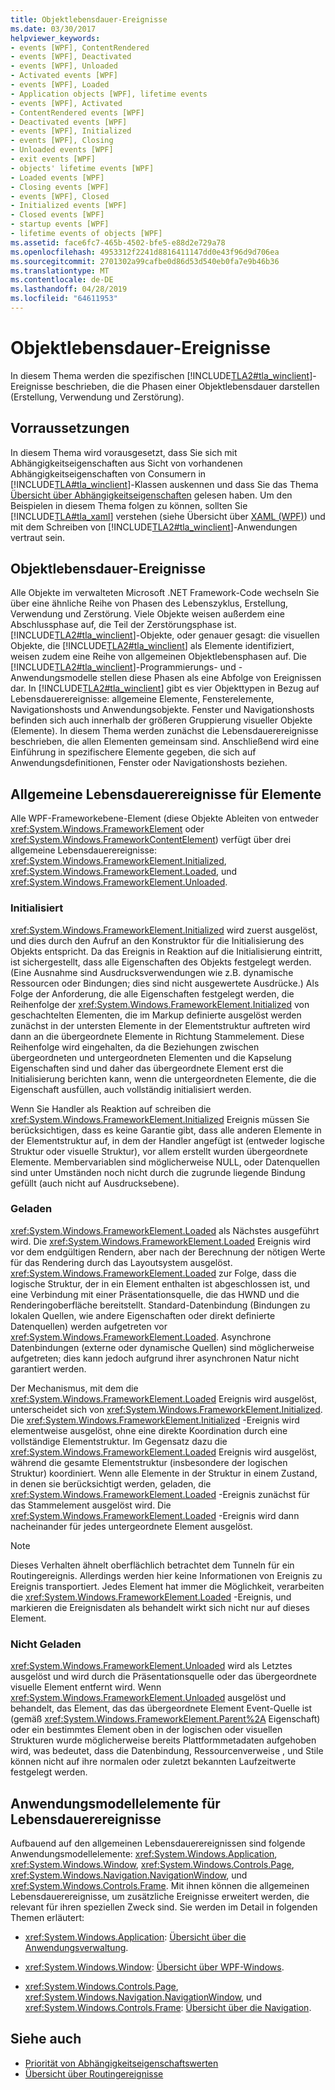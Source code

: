 ```yaml
---
title: Objektlebensdauer-Ereignisse
ms.date: 03/30/2017
helpviewer_keywords:
- events [WPF], ContentRendered
- events [WPF], Deactivated
- events [WPF], Unloaded
- Activated events [WPF]
- events [WPF], Loaded
- Application objects [WPF], lifetime events
- events [WPF], Activated
- ContentRendered events [WPF]
- Deactivated events [WPF]
- events [WPF], Initialized
- events [WPF], Closing
- Unloaded events [WPF]
- exit events [WPF]
- objects' lifetime events [WPF]
- Loaded events [WPF]
- Closing events [WPF]
- events [WPF], Closed
- Initialized events [WPF]
- Closed events [WPF]
- startup events [WPF]
- lifetime events of objects [WPF]
ms.assetid: face6fc7-465b-4502-bfe5-e88d2e729a78
ms.openlocfilehash: 4953312f2241d8816411147dd0e43f96d9d706ea
ms.sourcegitcommit: 2701302a99cafbe0d86d53d540eb0fa7e9b46b36
ms.translationtype: MT
ms.contentlocale: de-DE
ms.lasthandoff: 04/28/2019
ms.locfileid: "64611953"
---
```

# <a name="object-lifetime-events"></a>Objektlebensdauer-Ereignisse
In diesem Thema werden die spezifischen [!INCLUDE[TLA2#tla_winclient](../../../../includes/tla2sharptla-winclient-md.md)]-Ereignisse beschrieben, die die Phasen einer Objektlebensdauer darstellen (Erstellung, Verwendung und Zerstörung).  

<a name="prerequisites"></a>   
## <a name="prerequisites"></a>Vorraussetzungen  
 In diesem Thema wird vorausgesetzt, dass Sie sich mit Abhängigkeitseigenschaften aus Sicht von vorhandenen Abhängigkeitseigenschaften von Consumern in [!INCLUDE[TLA#tla_winclient](../../../../includes/tlasharptla-winclient-md.md)]-Klassen auskennen und dass Sie das Thema [Übersicht über Abhängigkeitseigenschaften](dependency-properties-overview.md) gelesen haben. Um den Beispielen in diesem Thema folgen zu können, sollten Sie [!INCLUDE[TLA#tla_xaml](../../../../includes/tlasharptla-xaml-md.md)] verstehen (siehe Übersicht über [XAML (WPF)](xaml-overview-wpf.md)) und mit dem Schreiben von [!INCLUDE[TLA2#tla_winclient](../../../../includes/tla2sharptla-winclient-md.md)]-Anwendungen vertraut sein.  
  
<a name="intro"></a>   
## <a name="object-lifetime-events"></a>Objektlebensdauer-Ereignisse  
 Alle Objekte im verwalteten Microsoft .NET Framework-Code wechseln Sie über eine ähnliche Reihe von Phasen des Lebenszyklus, Erstellung, Verwendung und Zerstörung. Viele Objekte weisen außerdem eine Abschlussphase auf, die Teil der Zerstörungsphase ist. [!INCLUDE[TLA2#tla_winclient](../../../../includes/tla2sharptla-winclient-md.md)]-Objekte, oder genauer gesagt: die visuellen Objekte, die [!INCLUDE[TLA2#tla_winclient](../../../../includes/tla2sharptla-winclient-md.md)] als Elemente identifiziert, weisen zudem eine Reihe von allgemeinen Objektlebensphasen auf. Die [!INCLUDE[TLA2#tla_winclient](../../../../includes/tla2sharptla-winclient-md.md)]-Programmierungs- und -Anwendungsmodelle stellen diese Phasen als eine Abfolge von Ereignissen dar. In [!INCLUDE[TLA2#tla_winclient](../../../../includes/tla2sharptla-winclient-md.md)] gibt es vier Objekttypen in Bezug auf Lebensdauerereignisse: allgemeine Elemente, Fensterelemente, Navigationshosts und Anwendungsobjekte. Fenster und Navigationshosts befinden sich auch innerhalb der größeren Gruppierung visueller Objekte (Elemente). In diesem Thema werden zunächst die Lebensdauerereignisse beschrieben, die allen Elementen gemeinsam sind. Anschließend wird eine Einführung in spezifischere Elemente gegeben, die sich auf Anwendungsdefinitionen, Fenster oder Navigationshosts beziehen.  
  
<a name="common_events"></a>   
## <a name="common-lifetime-events-for-elements"></a>Allgemeine Lebensdauerereignisse für Elemente  
 Alle WPF-Frameworkebene-Element (diese Objekte Ableiten von entweder <xref:System.Windows.FrameworkElement> oder <xref:System.Windows.FrameworkContentElement>) verfügt über drei allgemeine Lebensdauerereignisse: <xref:System.Windows.FrameworkElement.Initialized>, <xref:System.Windows.FrameworkElement.Loaded>, und <xref:System.Windows.FrameworkElement.Unloaded>.  
  
### <a name="initialized"></a>Initialisiert  
 <xref:System.Windows.FrameworkElement.Initialized> wird zuerst ausgelöst, und dies durch den Aufruf an den Konstruktor für die Initialisierung des Objekts entspricht. Da das Ereignis in Reaktion auf die Initialisierung eintritt, ist sichergestellt, dass alle Eigenschaften des Objekts festgelegt werden. (Eine Ausnahme sind Ausdrucksverwendungen wie z.B. dynamische Ressourcen oder Bindungen; dies sind nicht ausgewertete Ausdrücke.) Als Folge der Anforderung, die alle Eigenschaften festgelegt werden, die Reihenfolge der <xref:System.Windows.FrameworkElement.Initialized> von geschachtelten Elementen, die im Markup definierte ausgelöst werden zunächst in der untersten Elemente in der Elementstruktur auftreten wird dann an die übergeordnete Elemente in Richtung Stammelement. Diese Reihenfolge wird eingehalten, da die Beziehungen zwischen übergeordneten und untergeordneten Elementen und die Kapselung Eigenschaften sind und daher das übergeordnete Element erst die Initialisierung berichten kann, wenn die untergeordneten Elemente, die die Eigenschaft ausfüllen, auch vollständig initialisiert werden.  
  
 Wenn Sie Handler als Reaktion auf schreiben die <xref:System.Windows.FrameworkElement.Initialized> Ereignis müssen Sie berücksichtigen, dass es keine Garantie gibt, dass alle anderen Elemente in der Elementstruktur auf, in dem der Handler angefügt ist (entweder logische Struktur oder visuelle Struktur), vor allem erstellt wurden übergeordnete Elemente. Membervariablen sind möglicherweise NULL, oder Datenquellen sind unter Umständen noch nicht durch die zugrunde liegende Bindung gefüllt (auch nicht auf Ausdrucksebene).  
  
### <a name="loaded"></a>Geladen  
 <xref:System.Windows.FrameworkElement.Loaded> als Nächstes ausgeführt wird. Die <xref:System.Windows.FrameworkElement.Loaded> Ereignis wird vor dem endgültigen Rendern, aber nach der Berechnung der nötigen Werte für das Rendering durch das Layoutsystem ausgelöst. <xref:System.Windows.FrameworkElement.Loaded> zur Folge, dass die logische Struktur, der in ein Element enthalten ist abgeschlossen ist, und eine Verbindung mit einer Präsentationsquelle, die das HWND und die Renderingoberfläche bereitstellt. Standard-Datenbindung (Bindungen zu lokalen Quellen, wie andere Eigenschaften oder direkt definierte Datenquellen) werden aufgetreten vor <xref:System.Windows.FrameworkElement.Loaded>. Asynchrone Datenbindungen (externe oder dynamische Quellen) sind möglicherweise aufgetreten; dies kann jedoch aufgrund ihrer asynchronen Natur nicht garantiert werden.  
  
 Der Mechanismus, mit dem die <xref:System.Windows.FrameworkElement.Loaded> Ereignis wird ausgelöst, unterscheidet sich von <xref:System.Windows.FrameworkElement.Initialized>. Die <xref:System.Windows.FrameworkElement.Initialized> -Ereignis wird elementweise ausgelöst, ohne eine direkte Koordination durch eine vollständige Elementstruktur. Im Gegensatz dazu die <xref:System.Windows.FrameworkElement.Loaded> Ereignis wird ausgelöst, während die gesamte Elementstruktur (insbesondere der logischen Struktur) koordiniert. Wenn alle Elemente in der Struktur in einem Zustand, in denen sie berücksichtigt werden, geladen, die <xref:System.Windows.FrameworkElement.Loaded> -Ereignis zunächst für das Stammelement ausgelöst wird. Die <xref:System.Windows.FrameworkElement.Loaded> -Ereignis wird dann nacheinander für jedes untergeordnete Element ausgelöst.  
  
> [!NOTE]
>  Dieses Verhalten ähnelt oberflächlich betrachtet dem Tunneln für ein Routingereignis. Allerdings werden hier keine Informationen von Ereignis zu Ereignis transportiert. Jedes Element hat immer die Möglichkeit, verarbeiten die <xref:System.Windows.FrameworkElement.Loaded> -Ereignis, und markieren die Ereignisdaten als behandelt wirkt sich nicht nur auf dieses Element.  
  
### <a name="unloaded"></a>Nicht Geladen  
 <xref:System.Windows.FrameworkElement.Unloaded> wird als Letztes ausgelöst und wird durch die Präsentationsquelle oder das übergeordnete visuelle Element entfernt wird. Wenn <xref:System.Windows.FrameworkElement.Unloaded> ausgelöst und behandelt, das Element, das das übergeordnete Element Event-Quelle ist (gemäß <xref:System.Windows.FrameworkElement.Parent%2A> Eigenschaft) oder ein bestimmtes Element oben in der logischen oder visuellen Strukturen wurde möglicherweise bereits Plattformmetadaten aufgehoben wird, was bedeutet, dass die Datenbindung, Ressourcenverweise , und Stile können nicht auf ihre normalen oder zuletzt bekannten Laufzeitwerte festgelegt werden.  
  
<a name="application_model_elements"></a>   
## <a name="lifetime-events-application-model-elements"></a>Anwendungsmodellelemente für Lebensdauerereignisse  
 Aufbauend auf den allgemeinen Lebensdauerereignissen sind folgende Anwendungsmodellelemente: <xref:System.Windows.Application>, <xref:System.Windows.Window>, <xref:System.Windows.Controls.Page>, <xref:System.Windows.Navigation.NavigationWindow>, und <xref:System.Windows.Controls.Frame>. Mit ihnen können die allgemeinen Lebensdauerereignisse, um zusätzliche Ereignisse erweitert werden, die relevant für ihren speziellen Zweck sind. Sie werden im Detail in folgenden Themen erläutert:  
  
- <xref:System.Windows.Application>: [Übersicht über die Anwendungsverwaltung](../app-development/application-management-overview.md).  
  
- <xref:System.Windows.Window>: [Übersicht über WPF-Windows](../app-development/wpf-windows-overview.md).  
  
- <xref:System.Windows.Controls.Page>, <xref:System.Windows.Navigation.NavigationWindow>, und <xref:System.Windows.Controls.Frame>: [Übersicht über die Navigation](../app-development/navigation-overview.md).  
  
## <a name="see-also"></a>Siehe auch

- [Priorität von Abhängigkeitseigenschaftswerten](dependency-property-value-precedence.md)
- [Übersicht über Routingereignisse](routed-events-overview.md)

